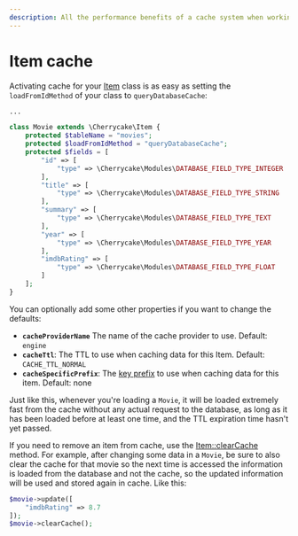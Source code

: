 ```yaml
---
description: All the performance benefits of a cache system when working with Items.
---
```


# Item cache

Activating cache for your [Item](../../reference/core-classes/item/) class is as easy as setting the `loadFromIdMethod` of your class to `queryDatabaseCache`:

```php
...

class Movie extends \Cherrycake\Item {
    protected $tableName = "movies";
    protected $loadFromIdMethod = "queryDatabaseCache";
    protected $fields = [
        "id" => [
            "type" => \Cherrycake\Modules\DATABASE_FIELD_TYPE_INTEGER
        ],
        "title" => [
            "type" => \Cherrycake\Modules\DATABASE_FIELD_TYPE_STRING
        ],
        "summary" => [
            "type" => \Cherrycake\Modules\DATABASE_FIELD_TYPE_TEXT
        ],
        "year" => [
            "type" => \Cherrycake\Modules\DATABASE_FIELD_TYPE_YEAR
        ],
        "imdbRating" => [
            "type" => \Cherrycake\Modules\DATABASE_FIELD_TYPE_FLOAT
        ]
    ];
}
```

You can optionally add some other properties if you want to change the defaults:

* **`cacheProviderName`** The name of the cache provider to use. Default: `engine`
* **`cacheTtl`**: The TTL to use when caching data for this Item. Default: `CACHE_TTL_NORMAL`
* **`cacheSpecificPrefix`**: The [key prefix](../../reference/core-modules/cache/cache-methods.md#buildcachekey) to use when caching data for this item. Default: none

Just like this, whenever you're loading a `Movie`, it will be loaded extremely fast from the cache without any actual request to the database, as long as it has been loaded before at least one time, and the TTL expiration time hasn't yet passed.

If you need to remove an item from cache, use the [Item::clearCache](../../reference/core-classes/item/item-methods.md#clearcache) method. For example, after changing some data in a `Movie`, be sure to also clear the cache for that movie so the next time is accessed the information is loaded from the database and not the cache, so the updated information will be used and stored again in cache. Like this:

```php
$movie->update([
    "imdbRating" => 8.7
]);
$movie->clearCache();
```

